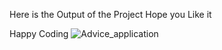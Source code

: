 Here is the Output of the Project 
Hope you Like it 

Happy Coding
![Advice_application](https://user-images.githubusercontent.com/127388662/226182232-98820b3c-a338-4095-889a-d017cfe63d14.png)
